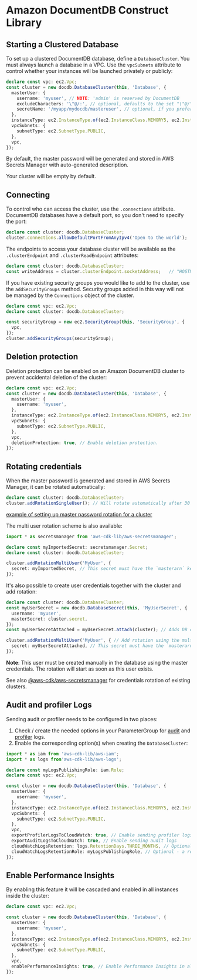 # Amazon DocumentDB Construct Library


## Starting a Clustered Database

To set up a clustered DocumentDB database, define a `DatabaseCluster`. You must
always launch a database in a VPC. Use the `vpcSubnets` attribute to control whether
your instances will be launched privately or publicly:

```ts
declare const vpc: ec2.Vpc;
const cluster = new docdb.DatabaseCluster(this, 'Database', {
  masterUser: {
    username: 'myuser', // NOTE: 'admin' is reserved by DocumentDB
    excludeCharacters: '\"@/:', // optional, defaults to the set "\"@/" and is also used for eventually created rotations
    secretName: '/myapp/mydocdb/masteruser', // optional, if you prefer to specify the secret name
  },
  instanceType: ec2.InstanceType.of(ec2.InstanceClass.MEMORY5, ec2.InstanceSize.LARGE),
  vpcSubnets: {
    subnetType: ec2.SubnetType.PUBLIC,
  },
  vpc,
});
```

By default, the master password will be generated and stored in AWS Secrets Manager with auto-generated description.

Your cluster will be empty by default.

## Connecting

To control who can access the cluster, use the `.connections` attribute. DocumentDB databases have a default port, so
you don't need to specify the port:

```ts
declare const cluster: docdb.DatabaseCluster;
cluster.connections.allowDefaultPortFromAnyIpv4('Open to the world');
```

The endpoints to access your database cluster will be available as the `.clusterEndpoint` and `.clusterReadEndpoint`
attributes:

```ts
declare const cluster: docdb.DatabaseCluster;
const writeAddress = cluster.clusterEndpoint.socketAddress;   // "HOSTNAME:PORT"
```

If you have existing security groups you would like to add to the cluster, use the `addSecurityGroups` method. Security
groups added in this way will not be managed by the `Connections` object of the cluster.

```ts
declare const vpc: ec2.Vpc;
declare const cluster: docdb.DatabaseCluster;

const securityGroup = new ec2.SecurityGroup(this, 'SecurityGroup', {
  vpc,
});
cluster.addSecurityGroups(securityGroup);
```

## Deletion protection

Deletion protection can be enabled on an Amazon DocumentDB cluster to prevent accidental deletion of the cluster:

```ts
declare const vpc: ec2.Vpc;
const cluster = new docdb.DatabaseCluster(this, 'Database', {
  masterUser: {
    username: 'myuser',
  },
  instanceType: ec2.InstanceType.of(ec2.InstanceClass.MEMORY5, ec2.InstanceSize.LARGE),
  vpcSubnets: {
    subnetType: ec2.SubnetType.PUBLIC,
  },
  vpc,
  deletionProtection: true, // Enable deletion protection.
});
```

## Rotating credentials

When the master password is generated and stored in AWS Secrets Manager, it can be rotated automatically:

```ts
declare const cluster: docdb.DatabaseCluster;
cluster.addRotationSingleUser(); // Will rotate automatically after 30 days
```

[example of setting up master password rotation for a cluster](test/integ.cluster-rotation.lit.ts)

The multi user rotation scheme is also available:

```ts
import * as secretsmanager from 'aws-cdk-lib/aws-secretsmanager';

declare const myImportedSecret: secretsmanager.Secret;
declare const cluster: docdb.DatabaseCluster;

cluster.addRotationMultiUser('MyUser', {
  secret: myImportedSecret, // This secret must have the `masterarn` key
});
```

It's also possible to create user credentials together with the cluster and add rotation:

```ts
declare const cluster: docdb.DatabaseCluster;
const myUserSecret = new docdb.DatabaseSecret(this, 'MyUserSecret', {
  username: 'myuser',
  masterSecret: cluster.secret,
});
const myUserSecretAttached = myUserSecret.attach(cluster); // Adds DB connections information in the secret

cluster.addRotationMultiUser('MyUser', { // Add rotation using the multi user scheme
  secret: myUserSecretAttached, // This secret must have the `masterarn` key
});
```

**Note**: This user must be created manually in the database using the master credentials.
The rotation will start as soon as this user exists.

See also [@aws-cdk/aws-secretsmanager](https://github.com/aws/aws-cdk/blob/main/packages/%40aws-cdk/aws-secretsmanager/README.md) for credentials rotation of existing clusters.

## Audit and profiler Logs

Sending audit or profiler needs to be configured in two places:

1. Check / create the needed options in your ParameterGroup for [audit](https://docs.aws.amazon.com/documentdb/latest/developerguide/event-auditing.html#event-auditing-enabling-auditing) and
[profiler](https://docs.aws.amazon.com/documentdb/latest/developerguide/profiling.html#profiling.enable-profiling) logs.
2. Enable the corresponding option(s) when creating the `DatabaseCluster`:

```ts
import * as iam from 'aws-cdk-lib/aws-iam';
import * as logs from'aws-cdk-lib/aws-logs';

declare const myLogsPublishingRole: iam.Role;
declare const vpc: ec2.Vpc;

const cluster = new docdb.DatabaseCluster(this, 'Database', {
  masterUser: {
    username: 'myuser',
  },
  instanceType: ec2.InstanceType.of(ec2.InstanceClass.MEMORY5, ec2.InstanceSize.LARGE),
  vpcSubnets: {
    subnetType: ec2.SubnetType.PUBLIC,
  },
  vpc,
  exportProfilerLogsToCloudWatch: true, // Enable sending profiler logs
  exportAuditLogsToCloudWatch: true, // Enable sending audit logs
  cloudWatchLogsRetention: logs.RetentionDays.THREE_MONTHS, // Optional - default is to never expire logs
  cloudWatchLogsRetentionRole: myLogsPublishingRole, // Optional - a role will be created if not provided
});
```

## Enable Performance Insights

By enabling this feature it will be cascaded and enabled in all instances inside the cluster:

```ts
declare const vpc: ec2.Vpc;

const cluster = new docdb.DatabaseCluster(this, 'Database', {
  masterUser: {
    username: 'myuser',
  },
  instanceType: ec2.InstanceType.of(ec2.InstanceClass.MEMORY5, ec2.InstanceSize.LARGE),
  vpcSubnets: {
    subnetType: ec2.SubnetType.PUBLIC,
  },
  vpc,
  enablePerformanceInsights: true, // Enable Performance Insights in all instances under this cluster
});
```
